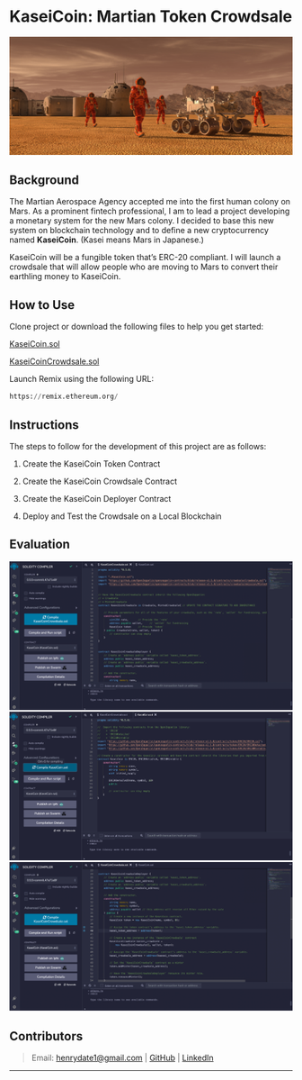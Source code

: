 # KaseiCoin: Martian Token Crowdsale

![alt=""](Images/application-image.png)

## Background

The Martian Aerospace Agency accepted me into the first human colony on Mars. As a prominent fintech professional, I am to lead a project developing a monetary system for the new Mars colony. I decided to base this new system on blockchain technology and to define a new cryptocurrency named **KaseiCoin**. (Kasei means Mars in Japanese.)

KaseiCoin will be a fungible token that’s ERC-20 compliant. I will launch a crowdsale that will allow people who are moving to Mars to convert their earthling money to KaseiCoin.


## How to Use

Clone project or download the following files to help you get started:

[KaseiCoin.sol](KaseiCoin.sol)

[KaseiCoinCrowdsale.sol](KaseiCoinCrowdsale.sol)

Launch Remix using the following URL:

```python
https://remix.ethereum.org/
```


## Instructions

The steps to follow for the development of this project are as follows:

  1. Create the KaseiCoin Token Contract

  2. Create the KaseiCoin Crowdsale Contract

  3. Create the KaseiCoin Deployer Contract

  4. Deploy and Test the Crowdsale on a Local Blockchain


## Evaluation

![KASEI](Images/ksi.png)
![CROWDSALE](Images/compile_KSI.png)
![DEPLOYER](Images/deployer.png)


## Contributors
> Email: henrydate1@gmail.com |
> [GitHub](https://github.com/henrydate) |
> [LinkedIn](https://www.linkedin.com/in/henry-date-9356351a4/)

---

